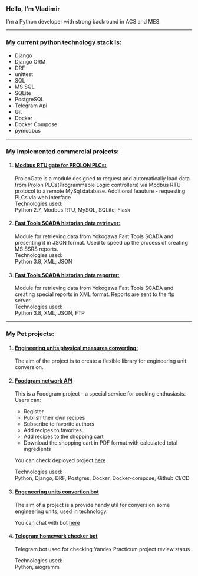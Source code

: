 ### Hello, I'm Vladimir

I'm a Python developer with strong backround in ACS and MES. 

---

### My current python technology stack is: 
 - Django
 - Django ORM
 - DRF
 - unittest
 - SQL
 - MS SQL
 - SQLite
 - PostgreSQL
 - Telegram Api
 - Git
 - Docker
 - Docker Compose
 - pymodbus

---

### **My Implemented commercial projects:**
 1. #### <u>[Modbus RTU gate for PROLON PLCs:](https://github.com/ead3471/prolon_gate)</u>
    ProlonGate is a module designed to request and automatically load data from Prolon PLCs(Programmable Logic controllers) via Modbus RTU protocol to a remote MySql database. Additional feauture - requesting PLCs via web interface\
    Technologies used:\
    Python 2.7, Modbus RTU, MySQL, SQLite, Flask

 2. #### <u>[Fast Tools SCADA historian data retriever:](https://github.com/ead3471/ssrs)</u>
    Module for retrieving data from Yokogawa Fast Tools SCADA and presenting it in JSON format. Used to speed up the process of creating MS SSRS reports.\
    Technologies used:\
    Python 3.8, XML, JSON

 3. #### <u>[Fast Tools SCADA historian data reporter:](https://github.com/ead3471/masdu)</u>
    Module for retrieving data from Yokogawa Fast Tools SCADA and creating special reports in XML format. Reports are sent to the ftp server.\
    Technologies used:\
    Python 3.8, XML, JSON, FTP

---

### **My Pet projects:**
1. #### <u>[Engineering units physical measures converting:](https://github.com/ead3471/eng_unit_converter)</u>
    The aim of the project is to create a flexible library for engineering unit conversion.

2. #### <u>[Foodgram  network API](https://github.com/ead3471/foodgram-project-react)</u>
    This is a Foodgram project - a special service for cooking enthusiasts.\
    Users can:
    - Register
    - Publish their own recipes
    - Subscribe to favorite authors
    - Add recipes to favorites
    - Add recipes to the shopping cart
    - Download the shopping cart in PDF format with calculated total ingredients

    You can check deployed project [here](http://158.160.44.52/recipes)

    Technologies used:\
    Python, Django, DRF, Postgres, Docker, Docker-compose, Github CI/CD

3. #### <u>[Engeneering units convertion bot](https://github.com/ead3471/eng_converter_bot)</u>
    The aim of a project is a provide handy util for conversion some engineering units, used in technology.

    You can chat with bot [here](https://t.me/eng_unit_converter_bot)

4. #### <u>[Telegram homework checker bot](https://github.com/ead3471/homework_bot)</u>
    Telegram bot used for checking Yandex Practicum project review status

    Technologies used:\
    Python, aiogramm







